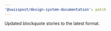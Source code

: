 ```yaml
---
'@swisspost/design-system-documentation': patch
---
```


Updated blockquote stories to the latest format.
